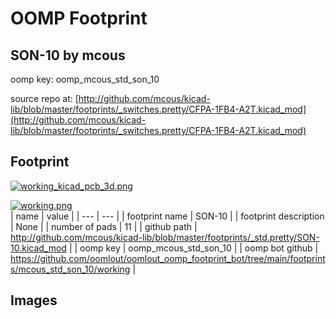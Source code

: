 # OOMP Footprint  
## SON-10  by mcous  
  
oomp key: oomp_mcous_std_son_10  
  
source repo at: [http://github.com/mcous/kicad-lib/blob/master/footprints/_switches.pretty/CFPA-1FB4-A2T.kicad_mod](http://github.com/mcous/kicad-lib/blob/master/footprints/_switches.pretty/CFPA-1FB4-A2T.kicad_mod)  
## Footprint  
  
[![working_kicad_pcb_3d.png](working_kicad_pcb_3d_600.png)](working_kicad_pcb_3d.png)  
  
[![working.png](working_600.png)](working.png)  
| name | value | 
| --- | --- | 
| footprint name | SON-10 | 
| footprint description | None | 
| number of pads | 11 | 
| github path | http://github.com/mcous/kicad-lib/blob/master/footprints/_std.pretty/SON-10.kicad_mod | 
| oomp key | oomp_mcous_std_son_10 | 
| oomp bot github | https://github.com/oomlout/oomlout_oomp_footprint_bot/tree/main/footprints/mcous_std_son_10/working | 
## Images  
